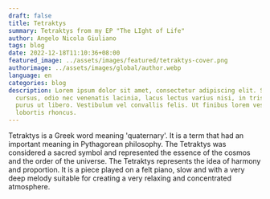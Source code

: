 ```yaml
---
draft: false
title: Tetraktys
summary: Tetraktys from my EP "The LIght of Life"
author: Angelo Nicola Giuliano
tags: blog
date: 2022-12-18T11:10:36+08:00
featured_image: ../assets/images/featured/tetraktys-cover.png
authorimage: ../assets/images/global/author.webp
language: en
categories: blog
description: Lorem ipsum dolor sit amet, consectetur adipiscing elit. Sed
  cursus, odio nec venenatis lacinia, lacus lectus varius nisi, in tristique mi
  purus ut libero. Vestibulum vel convallis felis. Ut finibus lorem vestibulum
  lobortis rhoncus.
---
```

Tetraktys is a Greek word meaning 'quaternary'. It is a term that had an important meaning in Pythagorean philosophy.
The Tetraktys was considered a sacred symbol and represented the essence of the cosmos and the order of the universe. The Tetraktys represents the idea of harmony and proportion.
It is a piece played on a felt piano, slow and with a very deep melody suitable for creating a very relaxing and concentrated atmosphere.